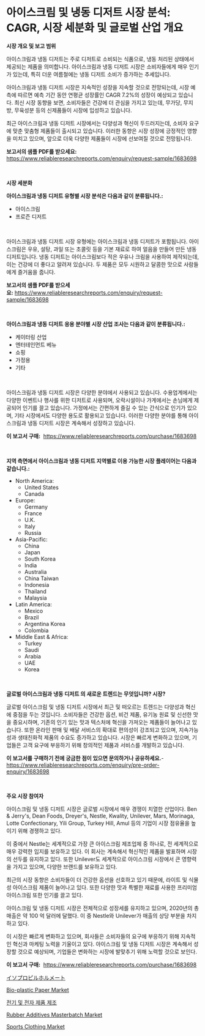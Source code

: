 <p><h1>아이스크림 및 냉동 디저트 시장 분석: CAGR, 시장 세분화 및 글로벌 산업 개요</h1></p><p><strong>시장 개요 및 보고 범위</strong></p>
<p><p>아이스크림과 냉동 디저트는 주로 디저트로 소비되는 식품으로, 냉동 처리된 상태에서 제공되는 제품을 의미합니다. 아이스크림과 냉동 디저트 시장은 소비자들에게 매우 인기가 있는데, 특히 더운 여름철에는 냉동 디저트 소비가 증가하는 추세입니다.</p><p>아이스크림과 냉동 디저트 시장은 지속적인 성장을 지속할 것으로 전망되는데, 시장 예측에 따르면 예측 기간 동안 연평균 성장률인 CAGR 7.2%의 성장이 예상되고 있습니다. 최신 시장 동향을 보면, 소비자들은 건강에 더 관심을 가지고 있는데, 무가당, 무지방, 무육성분 등의 신제품들이 시장에 입성하고 있습니다.</p><p>최근 아이스크림과 냉동 디저트 시장에서는 다양성과 혁신이 두드러지는데, 소비자 요구에 맞춘 맞춤형 제품들이 출시되고 있습니다. 이러한 동향은 시장 성장에 긍정적인 영향을 미치고 있으며, 앞으로 더욱 다양한 제품들이 시장에 선보여질 것으로 전망됩니다.</p></p>
<p><strong>보고서의 샘플 PDF를 받으세요:</strong> <a href="https://www.reliableresearchreports.com/enquiry/request-sample/1683698">https://www.reliableresearchreports.com/enquiry/request-sample/1683698</a></p>
<p>&nbsp;</p>
<p><strong>시장 세분화</strong></p>
<p><strong>아이스크림과 냉동 디저트 유형별 시장 분석은 다음과 같이 분류됩니다.:</strong></p>
<p><ul><li>아이스크림</li><li>프로즌 디저트</li></ul></p>
<p>&nbsp;</p>
<p><p>아이스크림과 냉동 디저트 시장 유형에는 아이스크림과 냉동 디저트가 포함됩니다. 아이스크림은 우유, 설탕, 과일 또는 초콜릿 등을 기본 재료로 하여 얼음을 만들어 만든 냉동 디저트입니다. 냉동 디저트는 아이스크림보다 적은 우유나 크림을 사용하여 제작되는데, 이는 건강에 더 좋다고 알려져 있습니다. 두 제품은 모두 시원하고 달콤한 맛으로 사람들에게 즐거움을 줍니다.</p></p>
<p><strong>보고서의 샘플 PDF를 받으세요:</strong>&nbsp;<a href="https://www.reliableresearchreports.com/enquiry/request-sample/1683698">https://www.reliableresearchreports.com/enquiry/request-sample/1683698</a></p>
<p>&nbsp;</p>
<p><strong> 아이스크림과 냉동 디저트 응용 분야별 시장 산업 조사는 다음과 같이 분류됩니다.:</strong></p>
<p><ul><li>케이터링 산업</li><li>엔터테인먼트 베뉴</li><li>쇼핑</li><li>가정용</li><li>기타</li></ul></p>
<p>&nbsp;</p>
<p><p>아이스크림과 냉동 디저트 시장은 다양한 분야에서 사용되고 있습니다. 수용업계에서는 다양한 이벤트나 행사를 위한 디저트로 사용되며, 오락시설이나 가게에서는 손님에게 제공되어 인기를 끌고 있습니다. 가정에서는 간편하게 즐길 수 있는 간식으로 인기가 있으며, 기타 시장에서도 다양한 용도로 활용되고 있습니다. 이러한 다양한 분야를 통해 아이스크림과 냉동 디저트 시장은 계속해서 성장하고 있습니다.</p></p>
<p><strong>이 보고서 구매:</strong>&nbsp; <a href="https://www.reliableresearchreports.com/purchase/1683698">https://www.reliableresearchreports.com/purchase/1683698</a></p>
<p>&nbsp;</p>
<p><strong>지역 측면에서 아이스크림과 냉동 디저트 지역별로 이용 가능한 시장 플레이어는 다음과 같습니다.:</strong></p>
<p><ul>
    <li>
        North America:
        <ul>
            <li>United States</li>
            <li>Canada</li>
        </ul>
    </li>
    <li>
        Europe:
        <ul>
            <li>Germany</li>
            <li>France</li>
            <li>U.K.</li>
            <li>Italy</li>
            <li>Russia</li>
        </ul>
    </li>
    <li>
        Asia-Pacific:
        <ul>
            <li>China</li>
            <li>Japan</li>
            <li>South Korea</li>
            <li>India</li>
            <li>Australia</li>
            <li>China Taiwan</li>
            <li>Indonesia</li>
            <li>Thailand</li>
            <li>Malaysia</li>
        </ul>
    </li>
    <li>
        Latin America:
        <ul>
            <li>Mexico</li>
            <li>Brazil</li>
            <li>Argentina Korea</li>
            <li>Colombia</li>
        </ul>
    </li>
    <li>
        Middle East & Africa:
        <ul>
            <li>Turkey</li>
            <li>Saudi</li>
            <li>Arabia</li>
            <li>UAE</li>
            <li>Korea</li>
        </ul>
    </li>
    </ul></p>
<p>&nbsp;</p>
<p><strong>글로벌 아이스크림과 냉동 디저트 의 새로운 트렌드는 무엇입니까? 시장?</strong></p>
<p><p>글로벌 아이스크림 및 냉동 디저트 시장에서 최근 및 떠오르는 트렌드는 다양성과 혁신에 중점을 두는 것입니다. 소비자들은 건강한 옵션, 비건 제품, 유기농 원료 및 신선한 맛을 중요시하며, 기존의 인기 있는 맛과 텍스처에 혁신을 가져오는 제품들이 늘어나고 있습니다. 또한 온라인 판매 및 배달 서비스의 확대로 편의성이 강조되고 있으며, 지속가능성과 생태친화적 제품의 수요도 증가하고 있습니다. 시장은 빠르게 변화하고 있으며, 기업들은 고객 요구에 부응하기 위해 창의적인 제품과 서비스를 개발하고 있습니다.</p></p>
<p><strong>이 보고서를 구매하기 전에 궁금한 점이 있으면 문의하거나 공유하세요.</strong>- <a href="https://www.reliableresearchreports.com/enquiry/pre-order-enquiry/1683698">https://www.reliableresearchreports.com/enquiry/pre-order-enquiry/1683698</a></p>
<p>&nbsp;</p>
<p><strong>주요 시장 참여자</strong></p>
<p><p>아이스크림 및 냉동 디저트 시장은 글로벌 시장에서 매우 경쟁이 치열한 산업이다. Ben & Jerry's, Dean Foods, Dreyer's, Nestle, Kwality, Unilever, Mars, Morinaga, Lotte Confectionary, Yili Group, Turkey Hill, Amul 등의 기업이 시장 점유율을 높이기 위해 경쟁하고 있다.</p><p>이 중에서 Nestle는 세계적으로 가장 큰 아이스크림 제조업체 중 하나로, 전 세계적으로 매우 강력한 입지를 보유하고 있다. 이 회사는 계속해서 혁신적인 제품을 발표하며 시장의 선두를 유지하고 있다. 또한 Unilever도 세계적으로 아이스크림 시장에서 큰 영향력을 가지고 있으며, 다양한 브랜드를 보유하고 있다.</p><p>최근의 시장 동향은 소비자들이 더 건강한 옵션을 선호하고 있기 때문에, 라이트 및 식물성 아이스크림 제품이 늘어나고 있다. 또한 다양한 맛과 특별한 재료를 사용한 프리미엄 아이스크림 또한 인기를 끌고 있다.</p><p>아이스크림 및 냉동 디저트 시장은 전체적으로 성장세를 유지하고 있으며, 2020년의 총 매출은 약 100 억 달러에 달했다. 이 중 Nestle와 Unilever가 매출의 상당 부분을 차지하고 있다.</p><p>이 시장은 빠르게 변화하고 있으며, 회사들은 소비자들의 요구에 부응하기 위해 지속적인 혁신과 마케팅 노력을 기울이고 있다. 아이스크림 및 냉동 디저트 시장은 계속해서 성장할 것으로 예상되며, 기업들은 변화하는 시장에 발맞추기 위해 노력할 것으로 보인다.</p></p>
<p><strong>이 보고서 구매:</strong>&nbsp;&nbsp;<a href="https://www.reliableresearchreports.com/purchase/1683698">https://www.reliableresearchreports.com/purchase/1683698</a></p>
<p><p><a href="https://github.com/nxboeu02965442/Market-Research-Report-List-1/blob/main/42266733534.md">イソプロピルホルメート</a></p><p><a href="https://issuu.com/reportprime-2/docs/bio-plastic-paper-market-size-2030.pptx">Bio-plastic Paper Market</a></p><p><a href="https://github.com/mpodehpw07370073/Market-Research-Report-List-1/blob/main/52548643077.md">전기 및 전자 제품 제조</a></p><p><a href="https://issuu.com/reportprime-2/docs/rubber-additives-masterbatch-market-size-2030.pptx">Rubber Additives Masterbatch Market</a></p><p><a href="https://github.com/FassouRP/Market-Research-Report-List-3/blob/main/sports-clothing-market.md">Sports Clothing Market</a></p></p>
